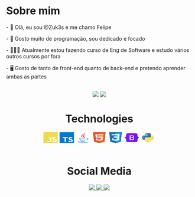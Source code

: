 <div>
	<h1>Sobre mim</h1>
	<p>- 👋 Olá, eu sou @Zuk3s e me chamo Felipe</p>
	<p>- 👀 Gosto muito de programação, sou dedicado e focado</p>
	<p>- 👨🏻‍💻 Atualmente estou fazendo curso de Eng de Software e estudo vários outros cursos por fora</p>
	<p>- 🖥️ Gosto de tanto de front-end quanto de back-end e pretendo aprender ambas as partes</p>

</div>
<br>
<div align="center">
		<img height="220px"
src="https://github-readme-stats.vercel.app/api?username=Zuk3s&show_icons=true&theme=graywhite&theme=dark#gh-dark-mode-only&include_all_commits=true&count_private=true&border_radius=8&border_color=000000&locale=pt-br"/>
		<img height="220px" src="https://github-readme-stats.vercel.app/api/top-langs/?username=Zuk3s&size_weight=0&count_weight=1&langs_count=5&layout=donut&" />
</div>
		
<div align="center">
	<h1> Technologies </h1>
	<img alt="Zuk3s-Js" height="30" width="40" src="https://raw.githubusercontent.com/devicons/devicon/master/icons/javascript/javascript-plain.svg">
	<img alt="Zuk3s-Ts" height="30" width="40" src="https://raw.githubusercontent.com/devicons/devicon/master/icons/typescript/typescript-original.svg">
	<img alt="Zuk3s-Java" height="30" width="40" src="https://raw.githubusercontent.com/devicons/devicon/master/icons/java/java-original.svg">
	<img alt="Zuk3s-HTML" height="30" width="40" src="https://raw.githubusercontent.com/devicons/devicon/master/icons/html5/html5-original.svg">
	<img alt="Zuk3s-CSS" height="30" width="40" src="https://raw.githubusercontent.com/devicons/devicon/master/icons/css3/css3-original.svg">
	<img alt="Zuk3s-CSS" height="30" width="40" src="https://raw.githubusercontent.com/devicons/devicon/master/icons/bootstrap/bootstrap-original.svg">
	<img alt="Zuk3s-Python" height="30" width="40" src="https://raw.githubusercontent.com/devicons/devicon/master/icons/python/python-original.svg">
</div>

<br>

<div align="center">
	<h1> Social Media </h1>
	<a href="https://www.instagram.com/felipe_mac14" target="_blank">
		<img src="https://img.shields.io/badge/-Instagram-%23E4405F?style=for-the-badge&logo=instagram&logoColor=white" target="_blank">
	</a>
	<a href="mailto:felipe.macedo2908@gmail.com">
		<img src="https://img.shields.io/badge/-Gmail-%23333?style=for-the-badge&logo=gmail&logoColor=white" target="_blank">
	</a>
	<a href="https://www.linkedin.com/in/felipe-macedo-31b26a235/" target="_blank">
		<img src="https://img.shields.io/badge/-LinkedIn-%230077B5?style=for-the-badge&logo=linkedin&logoColor=white" target="_blank">
	</a> 
</div>  
  
